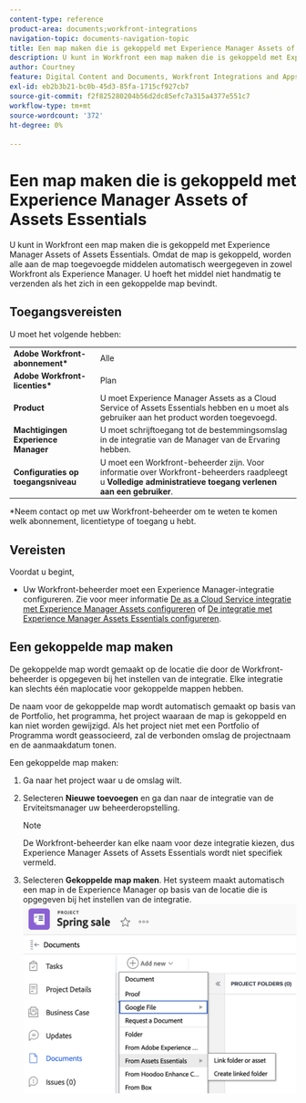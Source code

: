 ```yaml
---
content-type: reference
product-area: documents;workfront-integrations
navigation-topic: documents-navigation-topic
title: Een map maken die is gekoppeld met Experience Manager Assets of Assets Essentials
description: U kunt in Workfront een map maken die is gekoppeld met Experience Manager Assets of Assets Essentials.
author: Courtney
feature: Digital Content and Documents, Workfront Integrations and Apps
exl-id: eb2b3b21-bc0b-45d3-85fa-1715cf927cb7
source-git-commit: f2f825280204b56d2dc85efc7a315a4377e551c7
workflow-type: tm+mt
source-wordcount: '372'
ht-degree: 0%

---
```


# Een map maken die is gekoppeld met Experience Manager Assets of Assets Essentials

U kunt in Workfront een map maken die is gekoppeld met Experience Manager Assets of Assets Essentials. Omdat de map is gekoppeld, worden alle aan de map toegevoegde middelen automatisch weergegeven in zowel Workfront als Experience Manager. U hoeft het middel niet handmatig te verzenden als het zich in een gekoppelde map bevindt.


## Toegangsvereisten

U moet het volgende hebben:

<table>
  <tr>
   <td><strong>Adobe Workfront-abonnement*</strong>
   </td>
   <td>Alle
   </td>
  </tr>
  <tr>
   <td><strong>Adobe Workfront-licenties*</strong>
   </td>
   <td>Plan
   </td>
  </tr>
  <tr>
   <td><strong>Product</strong>
   </td>
   <td>U moet Experience Manager Assets as a Cloud Service of Assets Essentials hebben en u moet als gebruiker aan het product worden toegevoegd.
   </td>
  </tr>
  <tr>
   <td><strong>Machtigingen Experience Manager</strong>
   </td>
   <td>U moet schrijftoegang tot de bestemmingsomslag in de integratie van de Manager van de Ervaring hebben.
   </td>
  </tr>
  <tr>
   <td><strong>Configuraties op toegangsniveau</strong>
   </td>
   <td>U moet een Workfront-beheerder zijn. Voor informatie over Workfront-beheerders raadpleegt u <strong>Volledige administratieve toegang verlenen aan een gebruiker</strong>.
   </td>
  </tr>
</table>


*Neem contact op met uw Workfront-beheerder om te weten te komen welk abonnement, licentietype of toegang u hebt.


## Vereisten

Voordat u begint,

* Uw Workfront-beheerder moet een Experience Manager-integratie configureren. Zie voor meer informatie [De as a Cloud Service integratie met Experience Manager Assets configureren](/help/quicksilver/administration-and-setup/configure-integrations/configure-aacs-integration.md) of [De integratie met Experience Manager Assets Essentials configureren](/help/quicksilver/documents/adobe-workfront-for-experience-manager-assets-essentials/setup-asset-essentials.md).


## Een gekoppelde map maken

De gekoppelde map wordt gemaakt op de locatie die door de Workfront-beheerder is opgegeven bij het instellen van de integratie. Elke integratie kan slechts één maplocatie voor gekoppelde mappen hebben.

De naam voor de gekoppelde map wordt automatisch gemaakt op basis van de Portfolio, het programma, het project waaraan de map is gekoppeld en kan niet worden gewijzigd. Als het project niet met een Portfolio of Programma wordt geassocieerd, zal de verbonden omslag de projectnaam en de aanmaakdatum tonen.

Een gekoppelde map maken:



1. Ga naar het project waar u de omslag wilt.
1. Selecteren **Nieuwe toevoegen** en ga dan naar de integratie van de Erviteitsmanager uw beheerderopstelling.
   >[!NOTE]
   >
   >De Workfront-beheerder kan elke naam voor deze integratie kiezen, dus Experience Manager Assets of Assets Essentials wordt niet specifiek vermeld.

1. Selecteren **Gekoppelde map maken**. Het systeem maakt automatisch een map in de Experience Manager op basis van de locatie die is opgegeven bij het instellen van de integratie.
   ![een gekoppelde map maken](assets/linked-folder.png)
